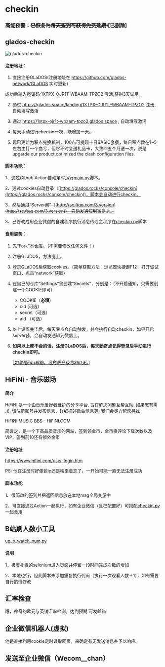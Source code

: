 # checkin
### 高能预警：~~已恢复为每天签到可获得免费延期!~~[已删除]
## glados-checkin
![glados-checkin](https://glados.rocks/images/logo-trans-01.png)

#### 注册地址：

1. 直接注册GLaDOS(注册地址在 https://github.com/glados-network/GLaDOS 实时更新)

成功后输入邀请码:1XTPX-OJR1T-WBAAM-TPZO2 激活,获得3天试用。

2. 通过 https://glados.space/landing/1XTPX-OJR1T-WBAAM-TPZO2 注册, 自动填写激活

3. 通过 https://1xtpx-ojr1t-wbaam-tpzo2.glados.space , 自动填写激活

4. ~~每天手动进行checkin一次，能增加一天。~~

5. 现已更新为积点兑换机制，100点可提现十日BASIC套餐，每日积点数在1~5左右主打一个血亏，但它不时会送礼品卡，大致四五个月送一次，说是upgarde our product,optimized the clash configuration files.

#### 脚本功能：

1、通过Github Action自动定时运行[main.py](https://github.com/Keydme/checkin/blob/main/glados_checkin.py)脚本。

2、通过cookies自动登录（[https://glados.rocks/console/checkin](https://glados.rocks/console/checkin))，脚本会自动进行checkin。

3、~~然后通过“Server酱”（[http://sc.ftqq.com/3.version](http://sc.ftqq.com/3.version))，自动发通知到微信上。~~

3、已修改成用企业微信的自建程序执行消息传递主程序在[checkin.py](https://github.com/Keydme/checkin/blob/main/checkin.py)脚本


#### 食用姿势：

1. 先“Fork”本仓库。（不需要修改任何文件！）

2. 注册GLaDOS，方法见上。

3. 登录GLaDOS后获取cookies。（简单获取方法：浏览器快捷键F12，打开调试窗口，点击“network”获取）

4. 在自己的仓库“Settings”里创建“Secrets”，分别是：（不开启通知，只需要创建一个COOKIE即可）

   - COOKIE（**必填**）
   - cid (可选)
   - secret（可选）
   - aid （可选）
5. 以上设置完毕后，每天零点会自动触发，并会执行自动checkin，如果开启server酱，会自动发通知到微信上。

6. **如果以上都不会的话，注册GLaDOS后，每天勤奋点记得登录后手动进行checkin即可。**

   [*<u>如果是Edu邮箱，可免费升级为360天。</u>*]


## HiFiNi - 音乐磁场

#### 简介
HiFiNi 是一个由音乐爱好者维护的分享平台, 旨在解决问题互帮互助, 如果您有需求, 请注册账号并发布信息、详细描述歌曲信息等, 我们会尽力帮您寻找

HiFiNi MUSIC BBS - HiFiNi.COM

简言之，是一个下高品质音乐的网站，签到领金币，金币换评论下载次数以及VIP，签到前10还有额外金币


#### 注册地址
https://www.hifini.com/user-login.htm

PS: 他在注册时好像锁ip还是啥来着忘了，一开始可能一直无法注册成功

#### 脚本功能
1、很简单的签到并把返回信息放在本地msg全局变量中

2、可直接通过Action一起执行，如有企业微信（且已配置好）可搭配[checkin.py](https://github.com/Keydme/checkin/blob/main/checkin.py)一起食用


## B站刷人数小工具

[up_b_watch_num.py](https://github.com/Keydme/checkin/blob/main/up_b_watch_num.py)
#### 说明
1、极度朴素的selenium进入页面并停留一段时间完成次数的增加

2、本地也行，但此脚本未添加重复执行代码（执行一次观看人数＋1），如有需要自行酌情修改

## 汇率检查
嗯，神奇的欧元与英镑汇率检测，达到预期  可发邮箱

## 企业微信机器人(虚拟)
他是直接利用cookie定时读取网页，来确定有无发送消息并予以响应。

## 发送至企业微信（Wecom__chan）

